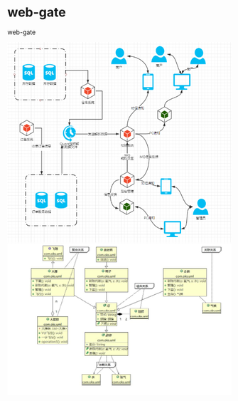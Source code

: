 # web-gate
web-gate

![text](https://github.com/XH2016KY/web-gate/blob/master/webgate/333.png)
![text](https://github.com/XH2016KY/web-gate/blob/master/webgate/newfile.cld.jpg)

### ###

